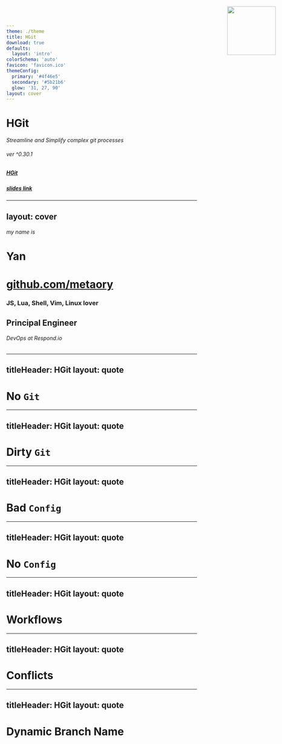 ```yaml
---
theme: ./theme
title: HGit
download: true
defaults:
  layout: 'intro'
colorSchema: 'auto'
favicon: 'favicon.ico'
themeConfig:
  primary: '#4f46e5'
  secondary: '#5b21b6'
  glow: '31, 27, 90'
layout: cover
---
```


# HGit
<i>Streamline and Simplify complex git processes</i>

###### ver ^0.30.1
##### [HGit](https://github.com/metaory/hgit-cli/)

##### [slides link](https://metaory.github.io/hgit-talk/)

---
layout: cover
---

<img width="128" style="position: absolute; top: 20px; right: 20px;" src="/logo.png">

###### my name is
# Yan

# [github.com/metaory](https://github.com/metaory/)

### JS, Lua, Shell, Vim, Linux lover
## Principal Engineer

######  DevOps at Respond.io

---
titleHeader: HGit
layout: quote
---

# No  `Git`

---
titleHeader: HGit
layout: quote
---

# Dirty `Git`

---
titleHeader: HGit
layout: quote
---

# Bad  `Config`

---
titleHeader: HGit
layout: quote
---

# No  `Config`

---
titleHeader: HGit
layout: quote
---

# Workflows

---
titleHeader: HGit
layout: quote
---

# Conflicts

---
titleHeader: HGit
layout: quote
---

# Dynamic Branch Name
